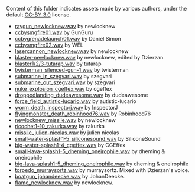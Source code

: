 Content of this folder indicates assets made by various authors, under the default [CC-BY 3.0](https://creativecommons.org/licenses/by/3.0/) license.

* [raygun_newlocknew.wav](https://freesound.org/people/newlocknew/sounds/514022/) by newlocknew
* [ccbysmgfire01.wav](http://soundbible.com/2091-MP5-SMG-9mm.html) by GunGuru
* [ccbygrenadelaunch01.wav](http://soundbible.com/2140-Grenade-Launcher-2.html) by Daniel Simon
* [ccbysmgfire02.wav](http://soundbible.com/1575-High-Definition-Machine-Gun.html) by WEL
* [lasercannon_newlocknew.wav](https://freesound.org/people/newlocknew/sounds/514024/) by newlocknew
* [blaster-newlocknew.wav](https://freesound.org/people/newlocknew/sounds/520056/) by newlocknew, edited by Dzierzan.
* [blaster1/2/3-tutarap.wav](https://freesound.org/people/tutarap/sounds/341956/) by tutarap
* [twisterman_silenced-gun-1.wav](https://freesound.org/people/twisterman/sounds/163583/) by twisterman
* [submarine_in_szegvari.wav](https://freesound.org/people/szegvari/sounds/572537/) by szegvari
* [submarine_out_szegvari.wav](https://freesound.org/people/szegvari/sounds/572537/) by szegvari
* [nuke_explosion_cgeffex.wav](https://freesound.org/people/CGEffex/sounds/100773/) by cgeffex
* [droppodlanding_dudeawesome.wav](https://freesound.org/people/DudeAwesome/sounds/386067/) by dudeawesome
* [force_field_autistic-lucario.wav](https://freesound.org/people/Autistic%20Lucario/sounds/142607/) by autistic-lucario
* [worm_death_inspectorj.wav](https://freesound.org/people/InspectorJ/sounds/401943/) by InspectorJ
* [flyingmonster_death_robinhood76.wav](https://freesound.org/people/Robinhood76/sounds/100800/) by Robinhood76
* [newlocknew_missile.wav](https://freesound.org/people/newlocknew/sounds/514039/) by newlocknew
* [ricochet1-10_rakurka.wav](https://freesound.org/people/rakurka/sounds/109957/) by rakurka
* [missile_julien-nicolas.wav](https://freesound.org/people/rakurka/sounds/109957/) by julien nicolas
* [small-water-splash1-5_siliconesound.wav](https://freesound.org/people/SiliconeSound/sounds/609428/) by SiliconeSound
* [big-water-splash1-4_cgeffex.wav](https://freesound.org/people/CGEffex/sounds/98335/) by CGEffex
* [small-lava-splash1-5_dheming_oneirophile.wav](https://freesound.org/people/dheming/sounds/198300/) by dheming & oneirophile
* [big-lava-splash1-5_dheming_oneirophile.wav](https://freesound.org/people/dheming/sounds/198300/) by dheming & oneirophile
* [torpedo_murraysortz.wav](https://freesound.org/people/murraysortz/sounds/192501/) by murraysortz. Mixed with Dzierzan's voice.
* [boatgun_johandeecke.wav](https://freesound.org/people/JohanDeecke/sounds/369528/) by JohanDeecke.
* [flame_newlocknew.wav](https://freesound.org/people/newlocknew/sounds/614724/) by newlocknew.
